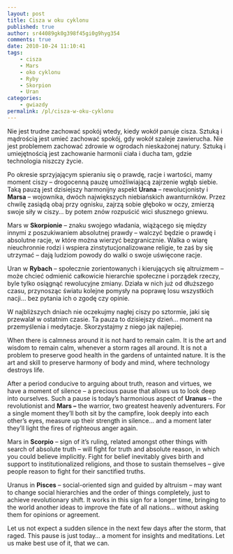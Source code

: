 ```yaml
---
layout: post
title: Cisza w oku cyklonu
published: true
author: sr44089gk0g398f45gi0g9hyg354
comments: true
date: 2010-10-24 11:10:41
tags:
    - cisza
    - Mars
    - oko cyklonu
    - Ryby
    - Skorpion
    - Uran
categories:
    - gwiazdy
permalink: /pl/cisza-w-oku-cyklonu
---
```

Nie jest trudne zachować spokój wtedy, kiedy wokół panuje cisza. Sztuką i mądrością jest umieć zachować spokój, gdy wokół szaleje zawierucha. Nie jest problemem zachować zdrowie w ogrodach nieskażonej natury. Sztuką i umiejętnością jest zachowanie harmonii ciała i ducha tam, gdzie technologia niszczy życie.

Po okresie sprzyjającym spieraniu się o prawdę, racje i wartości, mamy moment ciszy – drogocenną pauzę umożliwiającą zajrzenie wgłąb siebie. Taką pauzą jest dzisiejszy harmonijny aspekt **Urana** – rewolucjonisty i **Marsa** &#8211; wojownika, dwóch największych niebiańskich awanturników. Przez chwilę zasiądą obaj przy ognisku, zajrzą sobie głęboko w oczy, zmierzą swoje siły w ciszy… by potem znów rozpuścić wici słusznego gniewu.

Mars w **Skorpionie** – znaku swojego władania, wiążącego się między innymi z poszukiwaniem absolutnej prawdy – walczyć będzie o prawdę i absolutne racje, w które można wierzyć bezgranicznie. Walka o wiarę nieuchronnie rodzi i wspiera zinstytucjonalizowane religie, te zaś by się utrzymać – dają ludziom powody do walki o swoje uświęcone racje.

Uran w **Rybach** – społecznie zorientowanych i kierujących się altruizmem – może chcieć odmienić całkowicie hierarchie społeczne i porządek rzeczy, byle tylko osiągnąć rewolucyjne zmiany. Działa w nich już od dłuższego czasu, przynosząc światu kolejne pomysły na poprawę losu wszystkich nacji… bez pytania ich o zgodę czy opinie.

W najbliższych dniach nie oczekujmy nagłej ciszy po sztormie, jaki się przewalał w ostatnim czasie. Ta pauza to dzisiejszy dzień… moment na przemyślenia i medytacje. Skorzystajmy z niego jak najlepiej.



When there is calmness around it is not hard to remain calm. It is the art and wisdom to remain calm, whenever a storm rages all around. It is not a problem to preserve good health in the gardens of untainted nature. It is the art and skill to preserve harmony of body and mind, where technology destroys life.

After a period conducive to arguing about truth, reason and virtues, we have a moment of silence &#8211; a precious pause that allows us to look deep into ourselves. Such a pause is today&#8217;s harmonious aspect of **Uranus** &#8211; the revolutionist and **Mars &#8211;** the warrior, two greatest heavenly adventurers. For a single moment they&#8217;ll both sit by the campfire, look deeply into each other&#8217;s eyes, measure up their strength in silence&#8230; and a moment later they&#8217;ll light the fires of righteous anger again.

Mars in **Scorpio** &#8211; sign of it&#8217;s ruling, related amongst other things with search of absolute truth &#8211; will fight for truth and absolute reason, in which you could believe implicitly. Fight for belief inevitably gives birth and support to institutionalized religions, and those to sustain themselves &#8211; give people reason to fight for their sanctified truths.

Uranus in **Pisces** &#8211; social-oriented sign and guided by altruism &#8211; may want to change social hierarchies and the order of things completely, just to achieve revolutionary shift. It works in this sign for a longer time, bringing to the world another ideas to improve the fate of all nations&#8230; without asking them for opinions or agreement.

Let us not expect a sudden silence in the next few days after the storm, that raged. This pause is just today&#8230; a moment for insights and meditations. Let us make best use of it, that we can.

